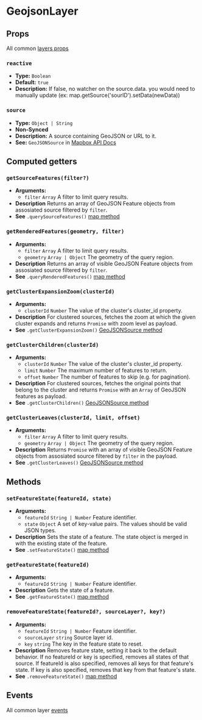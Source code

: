 # GeojsonLayer

## Props

All common [layers props](/api/Layers/README.md#props)

### `reactive`

- **Type:** `Boolean`
- **Default:** `true`
- **Description:** If false, no watcher on the source.data. you would need to manually update (ex: map.getSource('sourID').setData(newData))

### `source`

- **Type:** `Object | String`
- **Non-Synced**
- **Description:** A source containing GeoJSON or URL to it.
- **See:** `GeoJSONSource` in [Mapbox API Docs](https://docs.mapbox.com/mapbox-gl-js/api/#geojsonsource)

## Computed getters

### `getSourceFeatures(filter?)`

- **Arguments:**
  - `filter` `Array` A filter to limit query results.
- **Description** Returns an array of GeoJSON Feature objects from assosiated source filtered by `filter`.
- **See** `.querySourceFeatures()` [map method](https://docs.mapbox.com/mapbox-gl-js/api/#map#querysourcefeatures)

### `getRenderedFeatures(geometry, filter)`

- **Arguments:**
  - `filter` `Array` A filter to limit query results.
  - `geometry` `Array | Object` The geometry of the query region.
- **Description** Returns an array of visible GeoJSON Feature objects from assosiated source filtered by `filter`.
- **See** `.queryRenderedFeatures()` [map method](https://docs.mapbox.com/mapbox-gl-js/api/#map#queryrenderedfeatures)

### `getClusterExpansionZoom(clusterId)`

- **Arguments:**
  - `clusterId` `Number` The value of the cluster's cluster_id property.
- **Description** For clustered sources, fetches the zoom at which the given cluster expands and returns `Promise` with zoom level as payload.
- **See** `.getClusterExpansionZoom()` [GeoJSONSource method](https://docs.mapbox.com/mapbox-gl-js/api/#geojsonsource#getclusterexpansionzoom)

### `getClusterChildren(clusterId)`

- **Arguments:**
  - `clusterId` `Number` The value of the cluster's cluster_id property.
  - `limit` `Number` The maximum number of features to return.
  - `offset` `Number` The number of features to skip (e.g. for pagination).
- **Description** For clustered sources, fetches the original points that belong to the cluster and returns `Promise` with an `Array` of GeoJSON features as payload.
- **See** `.getClusterChildren()` [GeoJSONSource method](https://docs.mapbox.com/mapbox-gl-js/api/#geojsonsource#getclusterchildren)

### `getClusterLeaves(clusterId, limit, offset)`

- **Arguments:**
  - `filter` `Array` A filter to limit query results.
  - `geometry` `Array | Object` The geometry of the query region.
- **Description** Returns `Promise` with an array of visible GeoJSON Feature objects from assosiated source filtered by `filter` in the payload.
- **See** `.getClusterLeaves()` [GeoJSONSource method](https://docs.mapbox.com/mapbox-gl-js/api/#geojsonsource#getclusterleaves)

## Methods

### `setFeatureState(featureId, state)`

- **Arguments:**
  - `featureId` `String | Number` Feature identifier.
  - `state` `Object` A set of key-value pairs. The values should be valid JSON types.
- **Description** Sets the state of a feature. The state object is merged in with the existing state of the feature.
- **See** `.setFeatureState()` [map method](https://docs.mapbox.com/mapbox-gl-js/api/#map#setfeaturestate)

### `getFeatureState(featureId)`

- **Arguments:**
  - `featureId` `String | Number` Feature identifier.
- **Description** Gets the state of a feature.
- **See** `.getFeatureState()` [map method](https://docs.mapbox.com/mapbox-gl-js/api/#map#getfeaturestate)

### `removeFeatureState(featureId?, sourceLayer?, key?)`

- **Arguments:**
  - `featureId` `String | Number` Feature identifier.
  - `sourceLayer` `string` Source layer id.
  - `key` `string` The key in the feature state to reset.
- **Description** Removes feature state, setting it back to the default behavior. If no featureId or key is specified, removes all states of that source. If featureId is also specified, removes all keys for that feature's state. If key is also specified, removes that key from that feature's state.
- **See** `.removeFeatureState()` [map method](https://docs.mapbox.com/mapbox-gl-js/api/#map#removefeaturestate)

## Events

All common layer [events](/api/Layers/README.md#events)

